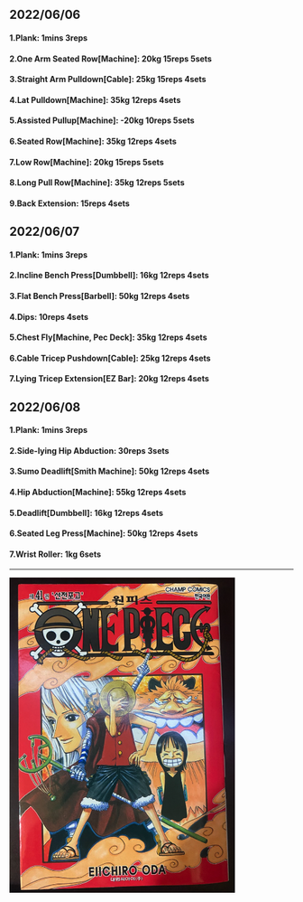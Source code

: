 ## 2022/06/06
#### 1.Plank: 1mins 3reps
#### 2.One Arm Seated Row\[Machine\]: 20kg 15reps 5sets
#### 3.Straight Arm Pulldown\[Cable\]: 25kg 15reps 4sets
#### 4.Lat Pulldown\[Machine\]: 35kg 12reps 4sets
#### 5.Assisted Pullup\[Machine\]: -20kg 10reps 5sets
#### 6.Seated Row\[Machine\]: 35kg 12reps 4sets
#### 7.Low Row\[Machine\]: 20kg 15reps 5sets
#### 8.Long Pull Row\[Machine]: 35kg 12reps 5sets
#### 9.Back Extension: 15reps 4sets

## 2022/06/07
#### 1.Plank: 1mins 3reps
#### 2.Incline Bench Press\[Dumbbell\]: 16kg 12reps 4sets
#### 3.Flat Bench Press\[Barbell\]: 50kg 12reps 4sets
#### 4.Dips: 10reps 4sets
#### 5.Chest Fly\[Machine, Pec Deck\]: 35kg 12reps 4sets
#### 6.Cable Tricep Pushdown\[Cable\]: 25kg 12reps 4sets
#### 7.Lying Tricep Extension\[EZ Bar\]: 20kg 12reps 4sets 

## 2022/06/08
#### 1.Plank: 1mins 3reps
#### 2.Side-lying Hip Abduction: 30reps 3sets
#### 3.Sumo Deadlift\[Smith Machine\]: 50kg 12reps 4sets
#### 4.Hip Abduction\[Machine\]: 55kg 12reps 4sets
#### 5.Deadlift\[Dumbbell\]: 16kg 12reps 4sets
#### 6.Seated Leg Press\[Machine\]: 50kg 12reps 4sets
#### 7.Wrist Roller: 1kg 6sets
---

<img src='./_resources/__041.png' width='400px' />
